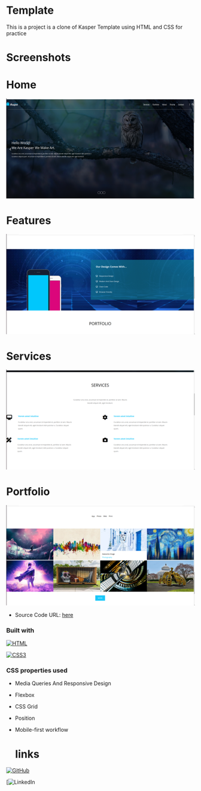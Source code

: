 # Template
This is a project is a clone of Kasper Template using HTML and CSS for practice 
# Screenshots
# Home 
![Alt Text](Screenshots/Home.png)
# Features
![Alt Text](Screenshots/Features.png)
# Services
![Alt Text](Screenshots/Services.png)
# Portfolio
![Alt Text](Screenshots/Portfolio.png)


- Source Code URL: [here](https://github.com/a-guirat/Template)




### Built with
[![HTML](https://img.shields.io/badge/HTML5-E34F26?style=for-the-badge&logo=html5&logoColor=white)](https://developer.mozilla.org/fr/) 

[![CSS3](https://img.shields.io/badge/CSS3-1572B6?style=for-the-badge&logo=css3&logoColor=white)](https://developer.mozilla.org/fr/docs/Web/CSS)


### CSS properties used
- Media Queries And Responsive Design
- Flexbox
- CSS Grid
- Position
- Mobile-first workflow

  # links 
[![GitHub]([https://img.shields.io/badge/GitHub-100000?style=for-the-badge&logo=github&logoColor=white)](https://github.com/IbrahimAlsabr](https://github.com/a-guirat))

[![LinkedIn]()
